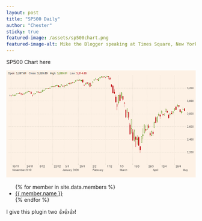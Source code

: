 ```yaml
---
layout: post
title: "SP500 Daily" 
author: "Chester"
sticky: true
featured-image: /assets/sp500chart.png
featured-image-alt: Mike the Blogger speaking at Times Square, New York City, New York
---
```


SP500 Chart here

![Down -0.7%](/assets/sp500chart.png)

<ul>
{% for member in site.data.members %}
  <li>
    <a href="https://github.com/{{ member.github }}">
      {{ member.name }} 
    </a>
  </li>
{% endfor %}
</ul>

I give this plugin two :+1::+1::+1:!
